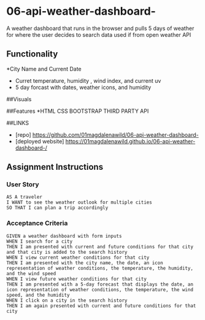 # 06-api-weather-dashboard-
A weather dashboard that runs in the browser and pulls 5 days of weather for where the user decides to search data used if from open weather API

## Functionality 
*City Name and Current Date
* Curret temperature, humidity , wind index, and current uv
* 5 day forcast with dates, weather icons, and humidity 

##Visuals

##Features 
*HTML
CSS
BOOTSTRAP
THIRD PARTY API

##LINKS
* [repo] https://github.com/01magdalenawild/06-api-weather-dashboard-
* [deployed website]  https://01magdalenawild.github.io/06-api-weather-dashboard-/


## Assignment Instructions

### User Story

```
AS A traveler
I WANT to see the weather outlook for multiple cities
SO THAT I can plan a trip accordingly
```

### Acceptance Criteria

```
GIVEN a weather dashboard with form inputs
WHEN I search for a city
THEN I am presented with current and future conditions for that city and that city is added to the search history
WHEN I view current weather conditions for that city
THEN I am presented with the city name, the date, an icon representation of weather conditions, the temperature, the humidity, and the wind speed
WHEN I view future weather conditions for that city
THEN I am presented with a 5-day forecast that displays the date, an icon representation of weather conditions, the temperature, the wind speed, and the humidity
WHEN I click on a city in the search history
THEN I am again presented with current and future conditions for that city
```
